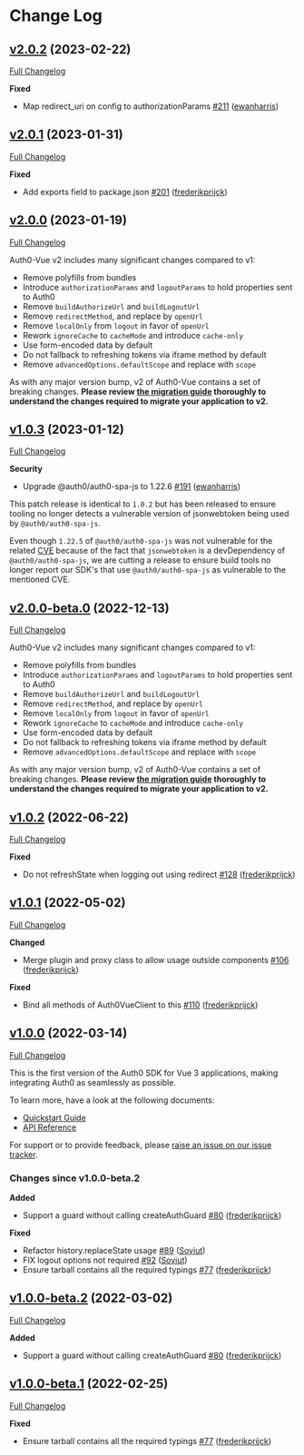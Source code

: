 # Change Log

## [v2.0.2](https://github.com/auth0/auth0-vue/tree/v2.0.2) (2023-02-22)
[Full Changelog](https://github.com/auth0/auth0-vue/compare/v2.0.1...v2.0.2)

**Fixed**
- Map redirect_uri on config to authorizationParams [\#211](https://github.com/auth0/auth0-vue/pull/211) ([ewanharris](https://github.com/ewanharris))

## [v2.0.1](https://github.com/auth0/auth0-vue/tree/v2.0.1) (2023-01-31)
[Full Changelog](https://github.com/auth0/auth0-vue/compare/v2.0.0...v2.0.1)

**Fixed**
- Add exports field to package.json [\#201](https://github.com/auth0/auth0-vue/pull/201) ([frederikprijck](https://github.com/frederikprijck))

## [v2.0.0](https://github.com/auth0/auth0-vue/tree/v2.0.0-beta.0) (2023-01-19)

[Full Changelog](https://github.com/auth0/auth0-vue/compare/v1.0.3...v2.0.0)

Auth0-Vue v2 includes many significant changes compared to v1:

- Remove polyfills from bundles
- Introduce `authorizationParams` and `logoutParams` to hold properties sent to Auth0
- Remove `buildAuthorizeUrl` and `buildLogoutUrl`
- Remove `redirectMethod`, and replace by `openUrl`
- Remove `localOnly` from `logout` in favor of `openUrl`
- Rework `ignoreCache` to `cacheMode` and introduce `cache-only`
- Use form-encoded data by default
- Do not fallback to refreshing tokens via iframe method by default
- Remove `advancedOptions.defaultScope` and replace with `scope`

As with any major version bump, v2 of Auth0-Vue contains a set of breaking changes. **Please review [the migration guide](./MIGRATION_GUIDE.md) thoroughly to understand the changes required to migrate your application to v2.**

## [v1.0.3](https://github.com/auth0/auth0-vue/tree/v1.0.3) (2023-01-12)

[Full Changelog](https://github.com/auth0/auth0-vue/compare/v1.0.2...v1.0.3)

**Security**

- Upgrade @auth0/auth0-spa-js to 1.22.6 [\#191](https://github.com/auth0/auth0-vue/pull/191) ([ewanharris](https://github.com/ewanharris))

This patch release is identical to `1.0.2` but has been released to ensure tooling no longer detects a vulnerable version of jsonwebtoken being used by `@auth0/auth0-spa-js`.

Even though `1.22.5` of `@auth0/auth0-spa-js` was not vulnerable for the related [CVE](https://unit42.paloaltonetworks.com/jsonwebtoken-vulnerability-cve-2022-23529/) because of the fact that `jsonwebtoken` is a devDependency of `@auth0/auth0-spa-js`, we are cutting a release to ensure build tools no longer report our SDK's that use `@auth0/auth0-spa-js` as vulnerable to the mentioned CVE.

## [v2.0.0-beta.0](https://github.com/auth0/auth0-vue/tree/v2.0.0-beta.0) (2022-12-13)

[Full Changelog](https://github.com/auth0/auth0-vue/compare/v1.0.2...v2.0.0-beta.0)

Auth0-Vue v2 includes many significant changes compared to v1:

- Remove polyfills from bundles
- Introduce `authorizationParams` and `logoutParams` to hold properties sent to Auth0
- Remove `buildAuthorizeUrl` and `buildLogoutUrl`
- Remove `redirectMethod`, and replace by `openUrl`
- Remove `localOnly` from `logout` in favor of `openUrl`
- Rework `ignoreCache` to `cacheMode` and introduce `cache-only`
- Use form-encoded data by default
- Do not fallback to refreshing tokens via iframe method by default
- Remove `advancedOptions.defaultScope` and replace with `scope`

As with any major version bump, v2 of Auth0-Vue contains a set of breaking changes. **Please review [the migration guide](./MIGRATION_GUIDE.md) thoroughly to understand the changes required to migrate your application to v2.**

## [v1.0.2](https://github.com/auth0/auth0-vue/tree/v1.0.2) (2022-06-22)

[Full Changelog](https://github.com/auth0/auth0-vue/compare/v1.0.1...v1.0.2)

**Fixed**

- Do not refreshState when logging out using redirect [\#128](https://github.com/auth0/auth0-vue/pull/128) ([frederikprijck](https://github.com/frederikprijck))

## [v1.0.1](https://github.com/auth0/auth0-vue/tree/v1.0.1) (2022-05-02)

[Full Changelog](https://github.com/auth0/auth0-vue/compare/v1.0.0...v1.0.1)

**Changed**

- Merge plugin and proxy class to allow usage outside components [\#106](https://github.com/auth0/auth0-vue/pull/106) ([frederikprijck](https://github.com/frederikprijck))

**Fixed**

- Bind all methods of Auth0VueClient to this [\#110](https://github.com/auth0/auth0-vue/pull/110) ([frederikprijck](https://github.com/frederikprijck))

## [v1.0.0](https://github.com/auth0/auth0-vue/tree/v1.0.0) (2022-03-14)

[Full Changelog](https://github.com/auth0/auth0-vue/compare/v1.0.0-beta.2...v1.0.0)

This is the first version of the Auth0 SDK for Vue 3 applications, making integrating Auth0 as seamlessly as possible.

To learn more, have a look at the following documents:

- [Quickstart Guide](https://auth0.com/docs/quickstart/spa/vuejs)
- [API Reference](https://auth0.github.io/auth0-vue)

For support or to provide feedback, please [raise an issue on our issue tracker](https://github.com/auth0/auth0-vue/issues).

### Changes since v1.0.0-beta.2

**Added**

- Support a guard without calling createAuthGuard [\#80](https://github.com/auth0/auth0-vue/pull/80) ([frederikprijck](https://github.com/frederikprijck))

**Fixed**

- Refactor history.replaceState usage [\#89](https://github.com/auth0/auth0-vue/pull/89) ([Soviut](https://github.com/Soviut))
- FIX logout options not required [\#92](https://github.com/auth0/auth0-vue/pull/92) ([Soviut](https://github.com/Soviut))
- Ensure tarball contains all the required typings [\#77](https://github.com/auth0/auth0-vue/pull/77) ([frederikprijck](https://github.com/frederikprijck))

## [v1.0.0-beta.2](https://github.com/auth0/auth0-vue/tree/v1.0.0-beta.2) (2022-03-02)

[Full Changelog](https://github.com/auth0/auth0-vue/compare/v1.0.0-beta.1...v1.0.0-beta.2)

**Added**

- Support a guard without calling createAuthGuard [\#80](https://github.com/auth0/auth0-vue/pull/80) ([frederikprijck](https://github.com/frederikprijck))

## [v1.0.0-beta.1](https://github.com/auth0/auth0-vue/tree/v1.0.0-beta.1) (2022-02-25)

[Full Changelog](https://github.com/auth0/auth0-vue/compare/v1.0.0-beta.0...v1.0.0-beta.1)

**Fixed**

- Ensure tarball contains all the required typings [\#77](https://github.com/auth0/auth0-vue/pull/77) ([frederikprijck](https://github.com/frederikprijck))
